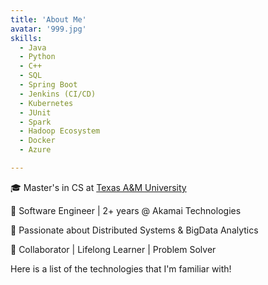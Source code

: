 ```yaml
---
title: 'About Me'
avatar: '999.jpg'
skills:
  - Java
  - Python
  - C++
  - SQL
  - Spring Boot
  - Jenkins (CI/CD)
  - Kubernetes
  - JUnit
  - Spark 
  - Hadoop Ecosystem
  - Docker
  - Azure

---
```


🎓 Master's in CS at [Texas A&M University](https://www.tamu.edu/)

🔧 Software Engineer | 2+ years @ Akamai Technologies

🚀 Passionate about Distributed Systems & BigData Analytics

🤝 Collaborator | Lifelong Learner | Problem Solver

Here is a list of the technologies that I'm familiar with!

